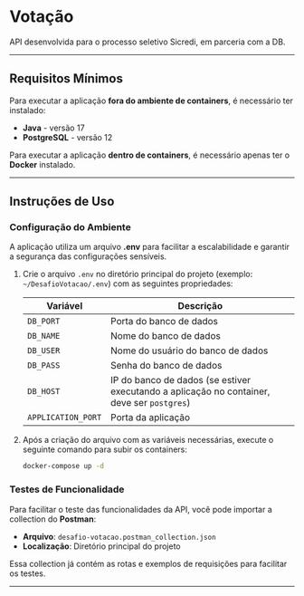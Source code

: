 
# Votação

API desenvolvida para o processo seletivo Sicredi, em parceria com a DB.

---

## Requisitos Mínimos

Para executar a aplicação **fora do ambiente de containers**, é necessário ter instalado:

- **Java** - versão 17
- **PostgreSQL** - versão 12

Para executar a aplicação **dentro de containers**, é necessário apenas ter o **Docker** instalado.

---

## Instruções de Uso

### Configuração do Ambiente

A aplicação utiliza um arquivo **.env** para facilitar a escalabilidade e garantir a segurança das configurações sensíveis.

1. Crie o arquivo `.env` no diretório principal do projeto (exemplo: `~/DesafioVotacao/.env`) com as seguintes propriedades:

   | Variável           | Descrição                                                                                  |
   |--------------------|--------------------------------------------------------------------------------------------|
   | `DB_PORT`          | Porta do banco de dados                                                                    |
   | `DB_NAME`          | Nome do banco de dados                                                                     |
   | `DB_USER`          | Nome do usuário do banco de dados                                                          |
   | `DB_PASS`          | Senha do banco de dados                                                                    |
   | `DB_HOST`          | IP do banco de dados (se estiver executando a aplicação no container, deve ser `postgres`) |
   | `APPLICATION_PORT` | Porta da aplicação                                                                         |

2. Após a criação do arquivo com as variáveis necessárias, execute o seguinte comando para subir os containers:

   ```bash
   docker-compose up -d
   ```

### Testes de Funcionalidade

Para facilitar o teste das funcionalidades da API, você pode importar a collection do **Postman**:

- **Arquivo**: `desafio-votacao.postman_collection.json`
- **Localização**: Diretório principal do projeto

Essa collection já contém as rotas e exemplos de requisições para facilitar os testes.

---
